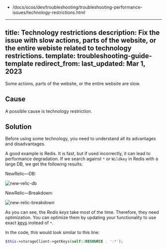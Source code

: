   - /docs/scos/dev/troubleshooting/troubleshooting-performance-issues/technology-restrictions.html
---
title: Technology restrictions
description: Fix the issue with slow actions, parts of the website, or the entire webiste related to technology restrictions.
template: troubleshooting-guide-template
redirect_from:
last_updated: Mar 1, 2023
---

Some actions, parts of the website, or the entire website are slow.

## Cause

A possible cause is technology restriction.

## Solution

Before using some technology, you need to understand all its advantages and disadvantages.

A good example is Redis. It is fast, but if used incorrectly, it can lead to performance degradation. If we search against `*` or `Wildkey` in Redis with a large DB, we get the following results: 

NewRelic—DB: 

![new-relic-db](https://spryker.s3.eu-central-1.amazonaws.com/docs/scos/dev/troubleshooting/troubleshooting-performance-issues/technology-restrictions/new-relic-db.png)

NewRelic—Breakdown: 

![new-relic-breakdown](https://spryker.s3.eu-central-1.amazonaws.com/docs/scos/dev/troubleshooting/troubleshooting-performance-issues/technology-restrictions/new-relic-breakdown.png)

As you can see, the *Redis keys* take most of the time. Therefore, they need optimization. You can optimize them by updating your functionality to use exact [keys](https://redis.io/commands/keys/) instead of `*`.

In the code, this would look similar to this line:

```php
$this->storageClient->getKeys(self::RESOURCE . ':*');
```
